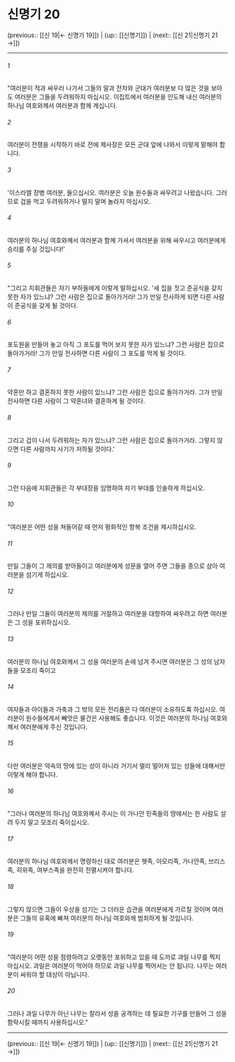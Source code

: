# 신명기 20

(previous:: [[신 19|← 신명기 19]]) | (up:: [[신명기]]) | (next:: [[신 21|신명기 21 →]])

***




###### 1 

"여러분이 적과 싸우러 나가서 그들의 말과 전차와 군대가 여러분보 다 많은 것을 보아도 여러분은 그들을 두려워하지 마십시오. 이집트에서 여러분을 인도해 내신 여러분의 하나님 여호와께서 여러분과 함께 계십니다. 



###### 2 

여러분이 전쟁을 시작하기 바로 전에 제사장은 모든 군대 앞에 나와서 이렇게 말해야 합니다. 



###### 3 

'이스라엘 장병 여러분, 들으십시오. 여러분은 오늘 원수들과 싸우려고 나왔습니다. 그러므로 겁을 먹고 두려워하거나 떨지 말며 놀라지 마십시오. 



###### 4 

여러분의 하나님 여호와께서 여러분과 함께 가셔서 여러분을 위해 싸우시고 여러분에게 승리를 주실 것입니다!' 



###### 5 

"그리고 지휘관들은 자기 부하들에게 이렇게 말하십시오. '새 집을 짓고 준공식을 갖지 못한 자가 있느냐? 그런 사람은 집으로 돌아가거라! 그가 만일 전사하게 되면 다른 사람이 준공식을 갖게 될 것이다. 



###### 6 

포도원을 만들어 놓고 아직 그 포도를 먹어 보지 못한 자가 있느냐? 그런 사람은 집으로 돌아가거라! 그가 만일 전사하면 다른 사람이 그 포도를 먹게 될 것이다. 



###### 7 

약혼만 하고 결혼하지 못한 사람이 있느냐? 그런 사람은 집으로 돌아가거라. 그가 만일 전사하면 다른 사람이 그 약혼녀와 결혼하게 될 것이다. 



###### 8 

그리고 겁이 나서 두려워하는 자가 있느냐? 그런 사람은 집으로 돌아가거라. 그렇지 않으면 다른 사람까지 사기가 저하될 것이다.' 



###### 9 

그런 다음에 지휘관들은 각 부대장을 임명하여 자기 부대를 인솔하게 하십시오. 



###### 10 

"여러분은 어떤 성을 쳐들어갈 때 먼저 평화적인 항복 조건을 제시하십시오. 



###### 11 

만일 그들이 그 제의를 받아들이고 여러분에게 성문을 열어 주면 그들을 종으로 삼아 여러분을 섬기게 하십시오. 



###### 12 

그러나 만일 그들이 여러분의 제의를 거절하고 여러분을 대항하여 싸우려고 하면 여러분은 그 성을 포위하십시오. 



###### 13 

여러분의 하나님 여호와께서 그 성을 여러분의 손에 넘겨 주시면 여러분은 그 성의 남자들을 모조리 죽이고 



###### 14 

여자들과 아이들과 가축과 그 밖의 모든 전리품은 다 여러분이 소유하도록 하십시오. 여러분이 원수들에게서 빼앗은 물건은 사용해도 좋습니다. 이것은 여러분의 하나님 여호와께서 여러분에게 주신 것입니다. 



###### 15 

다만 여러분은 약속의 땅에 있는 성이 아니라 거기서 멀리 떨어져 있는 성들에 대해서만 이렇게 해야 합니다. 



###### 16 

"그러나 여러분의 하나님 여호와께서 주시는 이 가나안 민족들의 땅에서는 한 사람도 살려 두지 말고 모조리 죽이십시오. 



###### 17 

여러분의 하나님 여호와께서 명령하신 대로 여러분은 헷족, 아모리족, 가나안족, 브리스족, 히위족, 여부스족을 완전히 전멸시켜야 합니다. 



###### 18 

그렇지 않으면 그들이 우상을 섬기는 그 더러운 습관을 여러분에게 가르칠 것이며 여러분은 그들의 유혹에 빠져 여러분의 하나님 여호와께 범죄하게 될 것입니다. 



###### 19 

"여러분이 어떤 성을 점령하려고 오랫동안 포위하고 있을 때 도끼로 과일 나무를 찍지 마십시오. 과일은 여러분이 먹어야 하므로 과일 나무를 찍어서는 안 됩니다. 나무는 여러분이 싸워야 할 대상이 아닙니다. 



###### 20 

그러나 과일 나무가 아닌 나무는 잘라서 성을 공격하는 데 필요한 기구를 만들어 그 성을 함락시킬 때까지 사용하십시오."

***

(previous:: [[신 19|← 신명기 19]]) | (up:: [[신명기]]) | (next:: [[신 21|신명기 21 →]])
